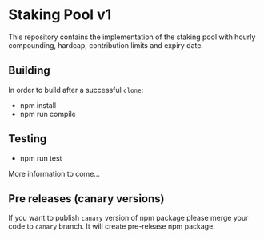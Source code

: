 # Staking Pool v1

This repository contains the implementation of the staking pool with hourly compounding, hardcap, contribution limits and expiry date.

## Building

In order to build after a successful `clone`:

* npm install
* npm run compile

## Testing

* npm run test

More information to come...

## Pre releases (canary versions)
If you want to publish `canary` version of npm package please merge your code to `canary` branch. It will create pre-release npm package.  